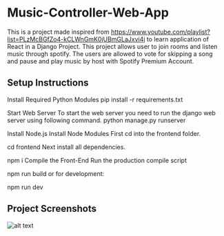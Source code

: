 # Music-Controller-Web-App
This is a project made inspired from https://www.youtube.com/playlist?list=PLzMcBGfZo4-kCLWnGmK0jUBmGLaJxvi4j to learn application of React in a Django Project. This project allows user to join rooms and listen music through spotify. The users are allowed to vote for skipping a song and pause and play music by host with Spotify Premium Account. 



## Setup Instructions

Install Required Python Modules
pip install -r requirements.txt

Start Web Server
To start the web server you need to run the django web server using following command.
python manage.py runserver

Install Node.js
Install Node Modules
First cd into the frontend folder.

cd frontend
Next install all dependencies.

npm i
Compile the Front-End
Run the production compile script

npm run build
or for development:

npm run dev

## Project Screenshots
![alt text](http://url/to/img.png)